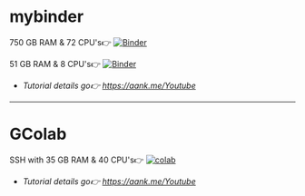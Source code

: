 # mybinder
750 GB RAM & 72 CPU's👉 [![Binder](https://mybinder.org/badge_logo.svg)](https://mybinder.org/v2/git/https%3A%2F%2Fgithub.com%2Fandika-code-bot%2Fnotebooks.git/0330010b119f55bae62310ea22b9b5c81a532c2c)

51 GB RAM & 8 CPU's👉 [![Binder](https://mybinder.org/badge_logo.svg)](https://mybinder.org/v2/git/https%3A%2F%2Fgithub.com%2Fandika-code-bot%2Fnotebooks.git/main)

* _Tutorial details go👉 https://aank.me/Youtube_

----------------------
# GColab
SSH with 35 GB RAM & 40 CPU's👉 [![colab](https://colab.research.google.com/assets/colab-badge.svg)](https://colab.research.google.com/github/a2nk/notebooks/blob/main/SSH_with_40CPU.ipynb)

* _Tutorial details go👉 https://aank.me/Youtube_
